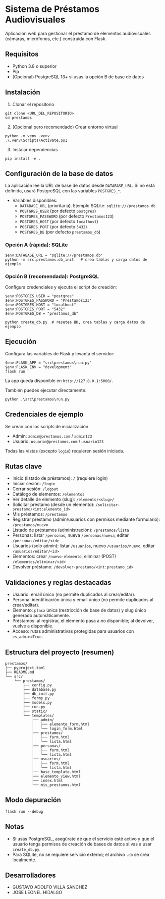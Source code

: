 # Sistema de Préstamos Audiovisuales

Aplicación web para gestionar el préstamo de elementos audiovisuales (cámaras, micrófonos, etc.) construida con Flask.

## Requisitos
- Python 3.8 o superior
- Pip
- (Opcional) PostgreSQL 13+ si usas la opción B de base de datos

## Instalación
1) Clonar el repositorio
```
git clone <URL_DEL_REPOSITORIO>
cd prestamos
```

2) (Opcional pero recomendado) Crear entorno virtual
```
python -m venv .venv
.\.venv\Scripts\Activate.ps1
```

3) Instalar dependencias
```
pip install -e .
```

## Configuración de la base de datos
La aplicación lee la URL de base de datos desde `DATABASE_URL`. Si no está definida, usará PostgreSQL con las variables `POSTGRES_*`.

- Variables disponibles:
  - `DATABASE_URL` (prioritaria). Ejemplo SQLite: `sqlite:///prestamos.db`
  - `POSTGRES_USER` (por defecto `postgres`)
  - `POSTGRES_PASSWORD` (por defecto `Prestamos123`)
  - `POSTGRES_HOST` (por defecto `localhost`)
  - `POSTGRES_PORT` (por defecto `5432`)
  - `POSTGRES_DB` (por defecto `prestamos_db`)

### Opción A (rápida): SQLite
```
$env:DATABASE_URL = "sqlite:///prestamos.db"
python -m src.prestamos.db_init   # crea tablas y carga datos de ejemplo
```

### Opción B (recomendada): PostgreSQL
Configura credenciales y ejecuta el script de creación:
```
$env:POSTGRES_USER = "postgres"
$env:POSTGRES_PASSWORD = "Prestamos123"
$env:POSTGRES_HOST = "localhost"
$env:POSTGRES_PORT = "5432"
$env:POSTGRES_DB = "prestamos_db"

python create_db.py  # resetea BD, crea tablas y carga datos de ejemplo
```

## Ejecución
Configura las variables de Flask y levanta el servidor:
```
$env:FLASK_APP = "src\prestamos\run.py"
$env:FLASK_ENV = "development"
flask run
```
La app queda disponible en `http://127.0.0.1:5000/`.

También puedes ejecutar directamente:
```
python .\src\prestamos\run.py
```

## Credenciales de ejemplo
Se crean con los scripts de inicialización:
- Admin: `admin@prestamos.com` / `admin123`
- Usuario: `usuario@prestamos.com` / `usuario123`

Todas las vistas (excepto `login`) requieren sesión iniciada.

## Rutas clave
- Inicio (listado de préstamos): `/` (requiere login)
- Iniciar sesión: `/login`
- Cerrar sesión: `/logout`
- Catálogo de elementos: `/elementos`
- Ver detalle de elemento (slug): `/elemento/<slug>/`
- Solicitar préstamo (desde un elemento): `/solicitar-prestamo/<int:elemento_id>`
- Mis préstamos: `/prestamos`
- Registrar préstamo (admin/usuarios con permisos mediante formulario): `/prestamos/nuevo`
- Listado de préstamos (administración): `/prestamos/lista`
- Personas: listar `/personas`, nueva `/personas/nueva`, editar `/personas/editar/<id>`
- Usuarios (solo admin): listar `/usuarios`, nuevo `/usuarios/nuevo`, editar `/usuarios/editar/<id>`
- Elementos: crear `/nuevo-elemento`, eliminar (POST) `/elementos/eliminar/<id>`
- Devolver préstamo: `/devolver-prestamo/<int:prestamo_id>`

## Validaciones y reglas destacadas
- Usuario: email único (no permite duplicados al crear/editar).
- Persona: identificación única y email único (no permite duplicados al crear/editar).
- Elemento: `placa` única (restricción de base de datos) y slug único generado automáticamente.
- Préstamos: al registrar, el elemento pasa a no disponible; al devolver, vuelve a disponible.
- Acceso: rutas administrativas protegidas para usuarios con `es_admin=True`.

## Estructura del proyecto (resumen)
```
prestamos/
├── pyproject.toml
├── README.md
└── src/
    └── prestamos/
        ├── config.py
        ├── database.py
        ├── db_init.py
        ├── forms.py
        ├── models.py
        ├── run.py
        ├── static/
        └── templates/
            ├── admin/
            │   ├── elemento_form.html
            │   └── login_form.html
            ├── prestamos/
            │   ├── form.html
            │   └── lista.html
            ├── personas/
            │   ├── form.html
            │   └── lista.html
            ├── usuarios/
            │   ├── form.html
            │   └── lista.html
            ├── base_template.html
            ├── elemento_view.html
            ├── index.html
            └── mis_prestamos.html
```

## Modo depuración
```
flask run --debug
```

## Notas
- Si usas PostgreSQL, asegúrate de que el servicio esté activo y que el usuario tenga permisos de creación de bases de datos si vas a usar `create_db.py`.
- Para SQLite, no se requiere servicio externo; el archivo `.db` se crea localmente.

## Desarrolladores
- GUSTAVO ADOLFO VILLA SANCHEZ
- JOSE LEONEL HIDALGO